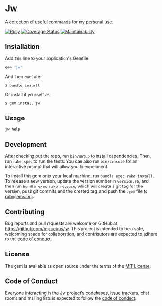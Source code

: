 # Jw

A collection of useful commands for my personal use.

[![Ruby](https://github.com/mjacobus/jw/actions/workflows/main.yml/badge.svg)](https://github.com/mjacobus/jw/actions/workflows/main.yml)
[![Coverage Status](https://coveralls.io/repos/github/mjacobus/jw/badge.svg?branch=main)](https://coveralls.io/github/mjacobus/jw?branch=main)
[![Maintainability](https://api.codeclimate.com/v1/badges/52468dead5a8c7568a0f/maintainability)](https://codeclimate.com/github/mjacobus/jw/maintainability)

## Installation

Add this line to your application's Gemfile:

```ruby
gem 'jw'
```

And then execute:

    $ bundle install

Or install it yourself as:

    $ gem install jw

## Usage

```bash
jw help
```
## Development

After checking out the repo, run `bin/setup` to install dependencies. Then, run `rake spec` to run the tests. You can also run `bin/console` for an interactive prompt that will allow you to experiment.

To install this gem onto your local machine, run `bundle exec rake install`. To release a new version, update the version number in `version.rb`, and then run `bundle exec rake release`, which will create a git tag for the version, push git commits and the created tag, and push the `.gem` file to [rubygems.org](https://rubygems.org).

## Contributing

Bug reports and pull requests are welcome on GitHub at https://github.com/mjacobus/jw. This project is intended to be a safe, welcoming space for collaboration, and contributors are expected to adhere to the [code of conduct](https://github.com/mjacobus/jw/blob/main/CODE_OF_CONDUCT.md).

## License

The gem is available as open source under the terms of the [MIT License](https://opensource.org/licenses/MIT).

## Code of Conduct

Everyone interacting in the Jw project's codebases, issue trackers, chat rooms and mailing lists is expected to follow the [code of conduct](https://github.com/mjacobus/jw/blob/main/CODE_OF_CONDUCT.md).
